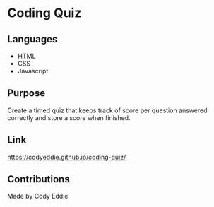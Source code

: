 # Coding Quiz

## Languages
* HTML
* CSS
* Javascript

## Purpose
Create a timed quiz that keeps track of score per question answered correctly and store a score when finished.

## Link
https://codyeddie.github.io/coding-quiz/

## Contributions 
Made by Cody Eddie